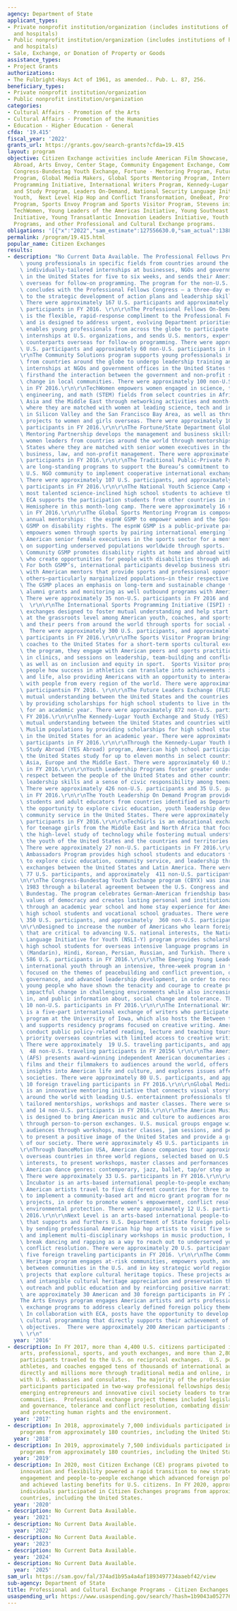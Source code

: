 ```yaml
---
agency: Department of State
applicant_types:
- Private nonprofit institution/organization (includes institutions of higher education
  and hospitals)
- Public nonprofit institution/organization (includes institutions of higher education
  and hospitals)
- Sale, Exchange, or Donation of Property or Goods
assistance_types:
- Project Grants
authorizations:
- The Fulbright-Hays Act of 1961, as amended.. Pub. L. 87, 256.
beneficiary_types:
- Private nonprofit institution/organization
- Public nonprofit institution/organization
categories:
- Cultural Affairs - Promotion of the Arts
- Cultural Affairs - Promotion of the Humanities
- Education - Higher Education - General
cfda: '19.415'
fiscal_year: '2022'
grants_url: https://grants.gov/search-grants?cfda=19.415
layout: program
objective: Citizen Exchange activities include American Film Showcase, American Music
  Abroad, Arts Envoy, Center Stage, Community Engagement Exchange, Community Solutions,
  Congress-Bundestag Youth Exchange, Fortune - Mentoring Program, Future Leaders Exchange
  Program, Global Media Makers, Global Sports Mentoring Program, International Sports
  Programming Initiative, International Writers Program, Kennedy-Lugar Youth Exchange
  and Study Program, Leaders On-Demand, National Security Language Initiative for
  Youth,  Next Level Hip Hop and Conflict Transformation, OneBeat, Professional Fellows
  Program, Sports Envoy Program and Sports Visitor Program, Stevens initiative, TechGirls,
  TechWomen, Young Leaders of the Americas Initiative, Young Southeast Asian Leaders
  Initiative, Young Transatlantic Innovation Leaders Initiative, Youth Leadership
  Programs, and other Professional and Cultural Exchange programs.
obligations: '[{"x":"2022","sam_estimate":127556630.0,"sam_actual":138812786.0,"usa_spending_actual":411603.0},{"x":"2023","sam_estimate":138812786.0,"sam_actual":139802885.0,"usa_spending_actual":368725.11},{"x":"2024","sam_estimate":139802885.0,"sam_actual":0.0,"usa_spending_actual":121568.66999999998}]'
permalink: /program/19.415.html
popular_name: Citizen Exchanges
results:
- description: "No Current Data Available. The Professional Fellows Program supports\
    \ young professionals in specific fields from countries around the globe to undergo\
    \ individually-tailored internships at businesses, NGOs and government offices\
    \ in the United States for five to six weeks, and sends their American counterparts\
    \ overseas for follow-on programming. The program for the non-U.S. participants\
    \ concludes with the Professional Fellows Congress – a three-day event dedicated\
    \ to the strategic development of action plans and leadership skills development.\
    \ There were approximately 167 U.S. participants and approximately 514 non-U.S.\
    \ participants in FY 2016. \r\n\r\nThe Professional Fellows On-Demand Program\
    \ is the flexible, rapid-response compliment to the Professional Fellows Program\
    \ and is designed to address urgent, evolving Department priorities. The program\
    \ enables young professionals from across the globe to participate in four week\
    \ internships at U.S. organizations, and sends U.S. mentors, experts, and professional\
    \ counterparts overseas for follow-on programming. There were approximately 30\
    \ U.S. participants and approximately 60 non-U.S. participants in FY 2016. \r\n\
    \r\nThe Community Solutions program supports young professionals in specific fields\
    \ from countries around the globe to undergo leadership training and four-month\
    \ internships at NGOs and government offices in the United States to experience\
    \ firsthand the interaction between the government and non-profit sector to enact\
    \ change in local communities. There were approximately 100 non-U.S. participants\
    \ in FY 2016.\r\n\r\nTechWomen empowers women engaged in science, technology,\
    \ engineering, and math (STEM) fields from select countries in Africa, Central\
    \ Asia and the Middle East through networking activities and month-long mentorships\
    \ where they are matched with women at leading science, tech and innovation companies\
    \ in Silicon Valley and the San Francisco Bay Area, as well as through outreach\
    \ projects to women and girls overseas. There were approximately 100 non-U.S.\
    \ participants in FY 2016.\r\n\r\nThe Fortune/State Department Global Women’s\
    \ Mentoring Partnership develops the management and business skills of emerging\
    \ women leaders from countries around the world through mentorships in the United\
    \ States where they are matched with senior women executives in the fields of\
    \ business, law, and non-profit management. There were approximately 25 non-U.S.\
    \ participants in FY 2016.\r\n\r\nThe Traditional Public-Private Partnerships\
    \ are long-standing programs to support the Bureau’s commitment to work with the\
    \ U.S. NGO community to implement cooperative international exchange projects.\
    \ There were approximately 107 U.S. participants, and approximately 132 non-U.S.\
    \ participants in FY 2016.\r\n\r\nThe National Youth Science Camp encourages the\
    \ most talented science-inclined high school students to achieve their full potential.\
    \ ECA supports the participation students from other countries in the Western\
    \ Hemisphere in this month-long camp. There were approximately 16 non-U.S. participants\
    \ in FY 2016.\r\n\r\nThe Global Sports Mentoring Program is composed of two distinct\
    \ annual mentorships:  the espnW GSMP to empower women and the Sport for Community\
    \ GSMP on disability rights. The espnW GSMP is a public-private partnership that\
    \ empowers women through sports by pairing international emerging leaders with\
    \ American senior female executives in the sports sector for a mentorship focused\
    \ on supporting underserved populations worldwide through sports.  The Sport for\
    \ Community GSMP promotes disability rights at home and abroad with participants\
    \ who create opportunities for people with disabilities through adaptive sports.\
    \ For both GSMP’s, international participants develop business strategies in collaboration\
    \ with American mentors that provide sports and professional opportunities for\
    \ others—particularly marginalized populations—in their respective communities.\
    \ The GSMP places an emphasis on long-term and sustainable change through follow-on\
    \ alumni grants and monitoring as well outbound programs with American participants.\
    \ There were approximately 35 non-U.S. participants in FY 2016 and 10 U.S. participants.\
    \  \r\n\r\nThe International Sports Programming Initiative (ISPI) supports educational\
    \ exchanges designed to foster mutual understanding and help start a dialogue\
    \ at the grassroots level among American youth, coaches, and sports administrators\
    \ and their peers from around the world through sports for social change programs.\
    \  There were approximately 300 U.S. participants, and approximately 450 non-U.S.\
    \ participants in FY 2016.\r\n\r\nThe Sports Visitor Program brings youth and\
    \ coaches to the United States for a short-term sports cultural exchange.  During\
    \ the program, they engage with American peers and sports practitioners, participate\
    \ in clinics, and sessions on leadership, team-building and conflict resolution,\
    \ as well as on inclusion and equity in sport.  Sports Visitor programs show young\
    \ people how success in athletics can translate into achievements in the classroom\
    \ and life, also providing Americans with an opportunity to interact firsthand\
    \ with people from every region of the world. There were approximately 110 non-U.S.\
    \ participantsin FY 2016. \r\n\r\nThe Future Leaders Exchange (FLEX) program promotes\
    \ mutual understanding between the United States and the countries of Eurasia\
    \ by providing scholarships for high school students to live in the United States\
    \ for an academic year. There were approximately 872 non-U.S. participants in\
    \ FY 2016.\r\n\r\nThe Kennedy-Lugar Youth Exchange and Study (YES) program promotes\
    \ mutual understanding between the United States and countries with significant\
    \ Muslim populations by providing scholarships for high school students to live\
    \ in the United States for an academic year. There were approximately 803 non-U.S.\
    \ participants in FY 2016.\r\n\r\nThrough the Kennedy-Lugar Youth Exchange and\
    \ Study Abroad (YES Abroad) program, American high school participants from across\
    \ the United States study for up to eleven months in select countries in Africa,\
    \ Asia, Europe and the Middle East. There were approximately 60 U.S. participants\
    \ in FY 2016.\r\n\r\nYouth Leadership Programs foster greater understanding and\
    \ respect between the people of the United States and other countries, to develop\
    \ leadership skills and a sense of civic responsibility among teenagers and educators.\
    \ There were approximately 426 non-U.S. participants and 35 U.S. participants\
    \ in FY 2016.\r\n\r\nThe Youth Leadership On Demand Program provides high school\
    \ students and adult educators from countries identified as Department priorities\
    \ the opportunity to explore civic education, youth leadership development, and\
    \ community service in the United States. There were approximately 42 non-U.S.\
    \ participants in FY 2016.\r\n\r\nTechGirls is an educational exchange initiative\
    \ for teenage girls from the Middle East and North Africa that focuses on promoting\
    \ the high-level study of technology while fostering mutual understanding among\
    \ the youth of the United States and the countries and territories of this region.\
    \ There were approximately 27 non-U.S. participants in FY 2016.\r\n\r\nThe Youth\
    \ Ambassadors Program provides high school students and educators the opportunity\
    \ to explore civic education, community service, and leadership through three-week\
    \ exchanges between the United States and Latin America. There were approximately\
    \ 77 U.S. participants, and approximately  411 non-U.S. participants in FY 2016.\r\
    \n\r\nThe Congress-Bundestag Youth Exchange program (CBYX) was inaugurated in\
    \ 1983 through a bilateral agreement between the U.S. Congress and the German\
    \ Bundestag. The program celebrates German-American friendship based on common\
    \ values of democracy and creates lasting personal and institutional relationships\
    \ through an academic year school and home stay experience for American and German\
    \ high school students and vocational school graduates. There were approximately\
    \ 350 U.S. participants, and approximately  360 non-U.S. participants in FY 2016.\r\
    \n\r\nDesigned to increase the number of Americans who learn foreign languages\
    \ that are critical to advancing U.S. national interests, the National Security\
    \ Language Initiative for Youth (NSLI-Y) program provides scholarships to American\
    \ high school students for overseas intensive language programs in Arabic, Chinese\
    \ (Mandarin), Hindi, Korean, Persian, Russian, and Turkish. There were approximately\
    \ 586 U.S. participants in FY 2016.\r\n\r\nThe Emerging Young Leaders Award supports\
    \ international youth through an intensive, three-week program in the United States\
    \ focused on the themes of peacebuilding and conflict prevention, democracy and\
    \ governance, and advanced leadership development, in order to recognize and support\
    \ young people who have shown the tenacity and courage to create positive and\
    \ impactful change in challenging environments while also increasing public participation\
    \ in, and public information about, social change and tolerance. There were approximately\
    \ 10 non-U.S. participants in FY 2016.\r\n\r\nThe International Writing Program\
    \ is a five-part international exchange of writers who participate in a residency\
    \ program at the University of Iowa, which also hosts the Between the Lines program,\
    \ and supports residency programs focused on creative writing. American writers\
    \ conduct public policy-related reading, lecture and teaching tours in several\
    \ priority overseas countries with limited access to creative writing courses.\
    \ There were approximately  19 U.S. traveling participants, and approximately\
    \  48 non-U.S. traveling participants in FY 20156 \r\n\r\nThe American Film Showcase\
    \ (AFS) presents award-winning independent American documentaries and narrative\
    \ films and their filmmakers to audiences around the world, offers contemporary\
    \ insights into American life and culture, and explores issues affecting democratic\
    \ societies. There were approximately 80 U.S. participants, and approximately\
    \ 10 foreign traveling participants in FY 2016.\r\n\r\nGlobal Media Makers (GMM)\
    \ is an innovative mentoring initiative that connects visual storytellers from\
    \ around the world with leading U.S. entertainment professionals through specially\
    \ tailored mentorships, workshops and master classes. There were seven U.S. participants\
    \ and 14 non-U.S. participants in FY 2016.\r\n\r\nThe American Music Abroad Program\
    \ is designed to bring American music and culture to audiences around the globe\
    \ through person-to-person exchanges. U.S. musical groups engage with foreign\
    \ audiences through workshops, master classes, jam sessions, and performances\
    \ to present a positive image of the United States and provide a greater understanding\
    \ of our society. There were approximately 45 U.S. participants in FY 2016.\r\n\
    \r\nThrough DanceMotion USA, American dance companies tour approximately  nine\
    \ overseas countries in three world regions, selected based on U.S. foreign policy\
    \ interests, to present workshops, master classes and performances in the following\
    \ American dance genres: contemporary, jazz, ballet, tap/or step and hip hop.\
    \ There were approximately 33 U.S. participants in FY 2016.\r\n\r\nAmerican Arts\
    \ Incubator is an arts-based international people-to-people exchange through which\
    \ American artists travel to five different countries for three to four weeks\
    \ to implement a community-based art and micro grant program for new media art\
    \ projects, in order to promote women’s empowerment, conflict resolution, and\
    \ environmental protection. There were approximately 12 U.S. participants in FY\
    \ 2016.\r\n\r\nNext Level is an arts-based international people-to-people exchange\
    \ that supports and furthers U.S. Department of State foreign policy objectives\
    \ by sending professional American hip hop artists to visit five select countries\
    \ and implement multi-disciplinary workshops in music production, beat making,\
    \ break dancing and rapping as a way to reach out to underserved youth and promote\
    \ conflict resolution. There were approximately 20 U.S. participants, and approximately\
    \ five foreign traveling participants in FY 2016. \r\n\r\nThe Communities Connecting\
    \ Heritage program engages at-risk communities, empowers youth, and builds partnerships\
    \ between communities in the U.S. and in key strategic world regions through exchange\
    \ projects that explore cultural heritage topics. These projects advance tangible\
    \ and intangible cultural heritage appreciation and preservation through community\
    \ outreach and public education and by reinforcing positive narratives. There\
    \ are approximately 30 American and 30 foreign participants in FY 2016.\r\n\r\n\
    The Arts Envoys program engages American artists and arts professionals in cultural\
    \ exchange programs to address clearly defined foreign policy themes and objectives.\
    \ In collaboration with ECA, posts have the opportunity to develop customized\
    \ cultural programming that directly supports their achievement of specific mission\
    \ objectives.  There were approximately 200 American participants in FY 2016.\
    \ \r\n"
  year: '2016'
- description: In FY 2017, more than 4,400 U.S. citizens participated in international
    arts, professional, sports, and youth exchanges, and more than 2,800 foreign exchange
    participants traveled to the U.S. on reciprocal exchanges.  U.S. performing artists,
    athletes, and coaches engaged tens of thousands of international audience members
    directly and millions more through traditional media and online, in coordination
    with U.S. embassies and consulates.  The majority of the professional exchange
    participants participated in two-way professional fellowships designed to empower
    emerging entrepreneurs and innovative civil society leaders to transform their
    communities.  Professional exchange project themes included legislative process
    and governance, tolerance and conflict resolution, combating disinformation, entrepreneurship,
    and protecting human rights and the environment.
  year: '2017'
- description: In 2018, approximately 7,000 individuals participated in Citizen Exchanges'
    programs from approximately 180 countries, including the United States.
  year: '2018'
- description: In 2019, approximately 7,500 individuals participated in Citizen Exchanges’
    programs from approximately 180 countries, including the United States.
  year: '2019'
- description: In 2020, most Citizen Exchange (CE) programs pivoted to a virtual platform.  CE’s
    innovation and flexibility powered a rapid transition to new strategies for virtual
    engagement and people-to-people exchange which advanced foreign policy objectives
    and achieved lasting benefits for U.S. citizens. In FY 2020, approximately 6,700
    individuals participated in Citizen Exchanges programs from approximately 180
    countries, including the United States.
  year: '2020'
- description: No Current Data Available.
  year: '2021'
- description: No Current Data Available.
  year: '2022'
- description: No Current Data Available.
  year: '2023'
- description: No Current Data Available.
  year: '2024'
- description: No Current Data Available.
  year: '2025'
sam_url: https://sam.gov/fal/374ad1b95a4a4af1893497734aaebf42/view
sub-agency: Department of State
title: Professional and Cultural Exchange Programs - Citizen Exchanges
usaspending_url: https://www.usaspending.gov/search/?hash=1b9043a0527764cd44c93697189308df
---
```


